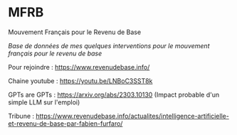 # MFRB
Mouvement Français pour le Revenu de Base

*Base de données de mes quelques interventions pour le mouvement français pour le revenu de base*

Pour rejoindre : https://www.revenudebase.info/

Chaine youtube : https://youtu.be/LNBoC3SST8k

GPTs are GPTs : https://arxiv.org/abs/2303.10130 (Impact probable d'un simple LLM sur l'emploi)

Tribune : https://www.revenudebase.info/actualites/intelligence-artificielle-et-revenu-de-base-par-fabien-furfaro/
